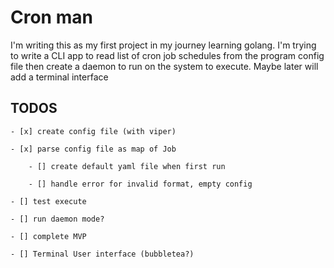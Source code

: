 # Cron man

I'm writing this as my first project in my journey learning golang. I'm trying to write a CLI app to read list of cron job schedules from the program config file then create a daemon to run on the system to execute. Maybe later will add a terminal interface

## TODOS

    - [x] create config file (with viper)
    
    - [x] parse config file as map of Job

        - [] create default yaml file when first run
        
        - [] handle error for invalid format, empty config
    
    - [] test execute

    - [] run daemon mode?

    - [] complete MVP

    - [] Terminal User interface (bubbletea?)
